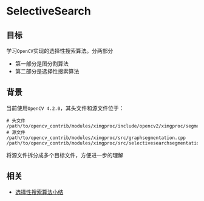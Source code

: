 # SelectiveSearch

## 目标

学习`OpenCV`实现的选择性搜索算法。分两部分

* 第一部分是图分割算法
* 第二部分是选择性搜索算法

## 背景

当前使用`OpenCV 4.2.0`，其头文件和源文件位于：

```
# 头文件
/path/to/opencv_contrib/modules/ximgproc/include/opencv2/ximgproc/segmentation.hpp
# 源文件
/path/to/opencv_contrib/modules/ximgproc/src/graphsegmentation.cpp
/path/to/opencv_contrib/modules/ximgproc/src/selectivesearchsegmentation.cpp
```

将源文件拆分成多个目标文件，方便进一步的理解

## 相关

* [选择性搜索算法小结](https://blog.zhujian.life/posts/58ff6dae.html)